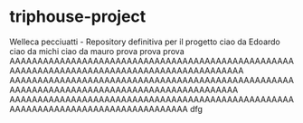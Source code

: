 # triphouse-project
Welleca pecciuatti - Repository definitiva per il progetto
ciao da Edoardo
ciao da michi
ciao da mauro
prova prova prova
AAAAAAAAAAAAAAAAAAAAAAAAAAAAAAAAAAAAAAAAAAAAAAAAAAAAAAAAAAAAAAAAAAAAAAAAAAAAAAAAAAAAAAAAAAAAA
AAAAAAAAAAAAAAAAAAAAAAAAAAAAAAAAAAAAAAAAAAAAAAAAAAAAAAAAAAAAAAAAAAAAAAAAAAAAAAAAAAAAAAAAAAAA
AAAAAAAAAAAAAAAAAAAAAAAAAAAAAAAAAAAAAAAAAAAAAAAAAAAAAAAAAAAAAAAAAAAAAAAAAAAAAAAAAAA
dfg
